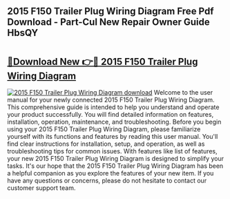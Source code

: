 ## 2015 F150 Trailer Plug Wiring Diagram Free Pdf Download - Part-Cul New Repair Owner Guide HbsQY

# <h2><a href="http://dfjfygp.blite.top/?on=2015+F150+Trailer+Plug+Wiring+Diagram">🔗Download New 👉🔴 2015 F150 Trailer Plug Wiring Diagram</a></h2>

[![2015 F150 Trailer Plug Wiring Diagram download](https://i.imgur.com/lujVjoI.png)](http://dfjfygp.blite.top/?on=2015+F150+Trailer+Plug+Wiring+Diagram)
Welcome to the user manual for your newly connected 2015 F150 Trailer Plug Wiring Diagram. This comprehensive guide is intended to help you understand and operate your product successfully. You will find detailed information on features, installation, operation, maintenance, and troubleshooting. Before you begin using your 2015 F150 Trailer Plug Wiring Diagram, please familiarize yourself with its functions and features by reading this user manual. You'll find clear instructions for installation, setup, and operation, as well as troubleshooting tips for common issues. With features like list of features, your new 2015 F150 Trailer Plug Wiring Diagram is designed to simplify your tasks. It's our hope that the 2015 F150 Trailer Plug Wiring Diagram has been a helpful companion as you explore the features of your new item. If you have any questions or concerns, please do not hesitate to contact our customer support team.
